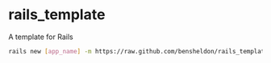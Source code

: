 # rails_template
A template for Rails

```bash
rails new [app_name] -m https://raw.github.com/bensheldon/rails_template/master/template.rb -T --database=postgresql
```
